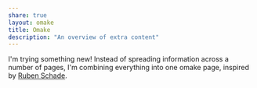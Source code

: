 ```yaml
---
share: true
layout: omake
title: Omake
description: "An overview of extra content"
---
```

I'm trying something new! Instead of spreading information across a number of pages, I'm combining everything into one omake page, inspired by [Ruben Schade](https://rubenerd.com/omake.xml).